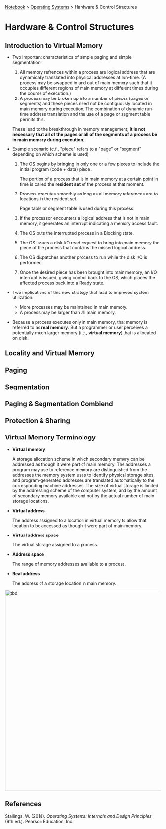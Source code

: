 <a href="../">Notebook</a> > <a href="./">Operating Systems</a> > Hardware & Control Structures

# Hardware & Control Structures



## Introduction to Virtual Memory

* Two important characteristics of simple paging and simple segmentation:

  1. All memory refrences within a process are logical address that are dynamically translated into physical addresses at run-time. (A process may be swapped in and out of main memory such that it occupies different regions of main memory at different times during the course of execution.)
  2. A process may be broken up into a number of pieces (pages or segments) and these pieces need not be contiguously located in main memory during execution. The combination of dynamic run-time address translation and the use of a page or segment table permits this.

  These lead to the breakthrough in memory management; **it is not necessary that all of the pages or all of the segments of a process be in main memory during execution**.

* Example scenario (c.f., "piece" refers to a "page" or "segment" depending on which scheme is used)

  1. The OS begins by bringing in only one or a few pieces to include the initial program (code + data) piece .

     The portion of a process that is in main memory at a certain point in time is called the **resident set** of the process at that moment.

  2. Process executes smoothly as long as all memory references are to locations in the resident set.

     Page table or segment table is used during this process.

  3. If the processor encounters a logical address that is not in main memory, it generates an interrupt indicating a memory access fault.

  4. The OS puts the interrupted process in a Blocking state.

  5. The OS issues a disk I/O read request to bring into main memory the piece of the process that contains the missed logical address.

  6. The OS dispatches another process to run while the disk I/O is performed.

  7. Once the desired piece has been brought into main memory, an I/O interrupt is issued, giving control back to the OS, which places the affected process back into a Ready state.

* Two implications of this new strategy that lead to improved system utilization:

  * More processes may be maintained in main memory.
  * A process may be larger than all main memory.

* Because a process executes only in main memory, that memory is referred to as **real memory**. But a programmer or user perceives a potentially much larger memory (i.e., **virtual memory**) that is allocated on disk. 



## Locality and Virtual Memory



## Paging



## Segmentation



## Paging & Segmentation Combiend



## Protection & Sharing







## Virtual Memory Terminology

* **Virtual memory**

  A storage allocation scheme in which secondary memory can be addressed as though it were part of main memory. The addresses a program may use to reference memory are distinguished from the addresses the memory system uses to identify physical storage sites, and program-generated addresses are translated automatically to the corresponding machine addresses. The size of virtual storage is limited by the addressing scheme of the computer system, and by the amount of secondary memory available and not by the actual number of main storage locations.

* **Virtual address**

  The address assigned to a location in virtual memory to allow that location to be accessed as though it were part of main memory.

* **Virtual address space**

  The virtual storage assigned to a process.

* **Address space**

  The range of memory addresses available to a process.

* **Real address**

  The address of a storage location in main memory.



<img src="./img/tbd.png" alt="tbd" width="650">







## References

Stallings, W. (2018). *Operating Systems: Internals and Design Principles* (9th ed.). Pearson Education, Inc.

